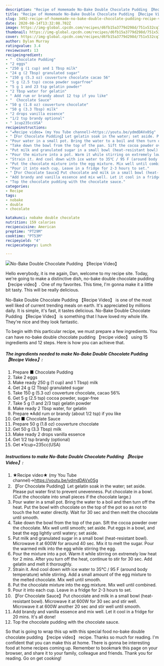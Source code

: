 ```yaml
---
description: "Recipe of Homemade No-Bake Double Chocolate Pudding 【Recipe Video】"
title: "Recipe of Homemade No-Bake Double Chocolate Pudding 【Recipe Video】"
slug: 3492-recipe-of-homemade-no-bake-double-chocolate-pudding-recipe-video
date: 2020-08-14T13:32:08.702Z
image: https://img-global.cpcdn.com/recipes/d6fb15a3779d298d/751x532cq70/no-bake-double-chocolate-pudding-recipe-video-recipe-main-photo.jpg
thumbnail: https://img-global.cpcdn.com/recipes/d6fb15a3779d298d/751x532cq70/no-bake-double-chocolate-pudding-recipe-video-recipe-main-photo.jpg
cover: https://img-global.cpcdn.com/recipes/d6fb15a3779d298d/751x532cq70/no-bake-double-chocolate-pudding-recipe-video-recipe-main-photo.jpg
author: Dylan Murray
ratingvalue: 3.4
reviewcount: 13
recipeingredient:
- "  Chocolate Pudding"
- "2 eggs"
- "250 g (1 cup) and 1 Tbsp milk"
- "24 g (2 Tbsp) granulated sugar"
- "150 g (5.3 oz) couverture chocolate cacao 56"
- "5 g (2.5 tsp) cocoa powder sugarfree"
- "5 g 1 and 23 tsp gelatin powder"
- "2 Tbsp water for gelatin"
- " Add rum or brandy about 12 tsp if you like"
- "  Chocolate Sauce"
- "50 g (1.8 oz) couverture chocolate"
- "50 g (3.3 Tbsp) milk"
- "2 drops vanilla essence"
- "1/2 tsp brandy optional"
- " 1cup235ccUSA"
recipeinstructions:
- "★Recipe video★ (my You Tube channel)→https://youtu.be/ydmdDAVx0Sg"
- "【For Chocolate Pudding】Let gelatin soak in the water; set aside. Please put water first to prevent unevenness. Put chocolate in a bowl. (Cut the chocolate into small pieces if the chocolate large.)"
- "Pour water in a small pot. Bring the water to a boil and then turn off the heat. Put the bowl with chocolate on the top of the pot so as not to touch the hot water directly. Wait for 30 sec and then melt the chocolate until smooth."
- "Take down the bowl from the top of the pan. Sift the cocoa powder over the chocolate. Mix well until smooth; set aside. Put eggs in a bowl, and beat the egg lightly until watery; set aside."
- "Put milk and granulated sugar in a small bowl (heat-resistant bowl). Microwave it at 600W for around 40 sec. Mix it to melt the sugar. Pour the warmed milk into the egg while stirring the egg."
- "Pour the mixture into a pot. Warm it while stirring on extremely low heat for 2 mins. After you turn off the heat, continue to stir for 30 sec. Add gelatin and melt it thoroughly."
- "Strain it. And cool down with ice water to 35℃ / 95 F (around body temperature) while stirring. Add a small amount of the egg mixture to the melted chocolate. Mix well until smooth."
- "Put the chocolate mixture into the egg mixture. Mix well until combined."
- "Pour it into each cup. Leave in a fridge for 2-3 hours to set."
- "【For Chocolate Sauce】Put chocolate and milk in a small bowl (heat-resistant bowl). Microwave it at 600W for 30 sec and stir well. Microwave it at 600W another 20 sec and stir well until smooth."
- "Add brandy and vanilla essence and mix well. Let it cool in a fridge for 20 mins. It&#39;s all done!"
- "Top the chocolate pudding with the chocolate sauce."
categories:
- Recipe
tags:
- nobake
- double
- chocolate

katakunci: nobake double chocolate 
nutrition: 159 calories
recipecuisine: American
preptime: "PT29M"
cooktime: "PT53M"
recipeyield: "4"
recipecategory: Lunch

---
```



![No-Bake Double Chocolate Pudding 【Recipe Video】](https://img-global.cpcdn.com/recipes/d6fb15a3779d298d/751x532cq70/no-bake-double-chocolate-pudding-recipe-video-recipe-main-photo.jpg)

Hello everybody, it is me again, Dan, welcome to my recipe site. Today, we're going to make a distinctive dish, no-bake double chocolate pudding 【recipe video】. One of my favorites. This time, I'm gonna make it a little bit tasty. This will be really delicious.



No-Bake Double Chocolate Pudding 【Recipe Video】 is one of the most well liked of current trending meals on earth. It's appreciated by millions daily. It is simple, it's fast, it tastes delicious. No-Bake Double Chocolate Pudding 【Recipe Video】 is something that I have loved my whole life. They're nice and they look fantastic.


To begin with this particular recipe, we must prepare a few ingredients. You can have no-bake double chocolate pudding 【recipe video】 using 15 ingredients and 12 steps. Here is how you can achieve that.

<!--inarticleads1-->

##### The ingredients needed to make No-Bake Double Chocolate Pudding 【Recipe Video】:

1. Prepare  ■ Chocolate Pudding
1. Take 2 eggs
1. Make ready 250 g (1 cup) and 1 Tbsp) milk
1. Get 24 g (2 Tbsp) granulated sugar
1. Take 150 g (5.3 oz) couverture chocolate, cacao 56%
1. Get 5 g (2.5 tsp) cocoa powder, sugar-free
1. Take 5 g (1 and 2/3 tsp) gelatin powder
1. Make ready 2 Tbsp water, for gelatin
1. Prepare  ※Add rum or brandy (about 1/2 tsp) if you like
1. Get  ■ Chocolate Sauce
1. Prepare 50 g (1.8 oz) couverture chocolate
1. Get 50 g (3.3 Tbsp) milk
1. Make ready 2 drops vanilla essence
1. Get 1/2 tsp brandy (optional)
1. Get  ※1cup=235cc(USA)




<!--inarticleads2-->

##### Instructions to make No-Bake Double Chocolate Pudding 【Recipe Video】:

1. ★Recipe video★ (my You Tube channel)→https://youtu.be/ydmdDAVx0Sg
1. 【For Chocolate Pudding】Let gelatin soak in the water; set aside. Please put water first to prevent unevenness. Put chocolate in a bowl. (Cut the chocolate into small pieces if the chocolate large.)
1. Pour water in a small pot. Bring the water to a boil and then turn off the heat. Put the bowl with chocolate on the top of the pot so as not to touch the hot water directly. Wait for 30 sec and then melt the chocolate until smooth.
1. Take down the bowl from the top of the pan. Sift the cocoa powder over the chocolate. Mix well until smooth; set aside. Put eggs in a bowl, and beat the egg lightly until watery; set aside.
1. Put milk and granulated sugar in a small bowl (heat-resistant bowl). Microwave it at 600W for around 40 sec. Mix it to melt the sugar. Pour the warmed milk into the egg while stirring the egg.
1. Pour the mixture into a pot. Warm it while stirring on extremely low heat for 2 mins. After you turn off the heat, continue to stir for 30 sec. Add gelatin and melt it thoroughly.
1. Strain it. And cool down with ice water to 35℃ / 95 F (around body temperature) while stirring. Add a small amount of the egg mixture to the melted chocolate. Mix well until smooth.
1. Put the chocolate mixture into the egg mixture. Mix well until combined.
1. Pour it into each cup. Leave in a fridge for 2-3 hours to set.
1. 【For Chocolate Sauce】Put chocolate and milk in a small bowl (heat-resistant bowl). Microwave it at 600W for 30 sec and stir well. Microwave it at 600W another 20 sec and stir well until smooth.
1. Add brandy and vanilla essence and mix well. Let it cool in a fridge for 20 mins. It&#39;s all done!
1. Top the chocolate pudding with the chocolate sauce.




So that is going to wrap this up with this special food no-bake double chocolate pudding 【recipe video】 recipe. Thanks so much for reading. I'm confident that you can make this at home. There is gonna be interesting food at home recipes coming up. Remember to bookmark this page on your browser, and share it to your family, colleague and friends. Thank you for reading. Go on get cooking!
